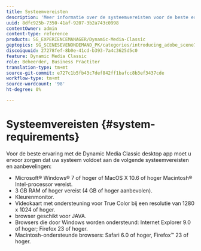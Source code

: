 ```yaml
---
title: Systeemvereisten
description: 'Meer informatie over de systeemvereisten voor de beste ervaring met Dynamic Media Classic. '
uuid: 8dfc925b-7350-41af-9207-3b2a743c0998
contentOwner: admin
content-type: reference
products: SG_EXPERIENCEMANAGER/Dynamic-Media-Classic
geptopics: SG_SCENESEVENONDEMAND_PK/categories/introducing_adobe_scene7
discoiquuid: 27278fef-8b0e-41cd-b393-7a4c3625d5c0
feature: Dynamic Media Classic
role: Beheerder, Business Practiter
translation-type: tm+mt
source-git-commit: e727c1b5fb43c7def842ff1bafcc8b3ef3437cde
workflow-type: tm+mt
source-wordcount: '98'
ht-degree: 0%

---
```



# Systeemvereisten {#system-requirements}

Voor de beste ervaring met de Dynamic Media Classic desktop app moet u ervoor zorgen dat uw systeem voldoet aan de volgende systeemvereisten en aanbevelingen:

* Microsoft® Windows® 7 of hoger of MacOS X 10.6 of hoger Macintosh® Intel-processor vereist.
* 3 GB RAM of hoger vereist (4 GB of hoger aanbevolen).
* Kleurenmonitor.
* Videokaart met ondersteuning voor True Color bij een resolutie van 1280 x 1024 of hoger.
* browser geschikt voor JAVA.
* Browsers die door Windows worden ondersteund: Internet Explorer 9.0 of hoger; Firefox 23 of hoger.
* Macintosh-ondersteunde browsers: Safari 6.0 of hoger, Firefox™ 23 of hoger.

